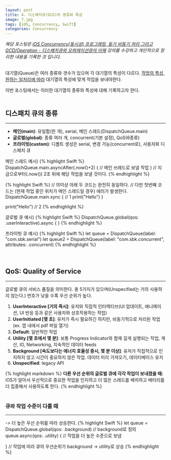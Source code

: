 ```yaml
---
layout: post
title: 4. 디스패치큐(GCD)의 종류와 특성
image: 7.jpg
tags: [iOS, Concurrency, Swift]
categories: Concurrency
---
```

*해당 포스팅은 [iOS Concurrency(동시성) 프로그래밍, 동기 비동기 처리 그리고 GCD/Operation - 디스패치큐와 오퍼레이션큐의 이해](https://www.inflearn.com/course/iOS-Concurrency-GCD-Operation) 강의를 수강하고 개인적으로 정리한 내용을 기록한 것 입니다.*
<br>
<br>

대기열(Queue)은 여러 종류와 갯수가 있으며 각 대기열의 특성이 다르다. <u>작업의 특성, 원하는 일처리에 따라</u> 대기열의 특성에 맞게 작업을 보내야한다. 

이번 포스팅에서는 이러한 대기열의 종류와 특성에 대해 기록하고자 한다.
<br>
<br>


## 디스패치 큐의 종류
---
- **메인(main)**: 유일함(한 개), serial, 메인 스레드(DispatchQueue.main)
- **글로벌(global)**: 종류 여러 개, concurrent(기본 설정), QoS(6종류)
- **프라이빗(custom)**: 디폴트 생성은 serial, 변경 가능(concurrent로), 사용자화 디스패치 큐

메인 스레드 예시)
{% highlight Swift %}
DispatchQueue.main.asyncAfter(.now()+2) {
	// 메인 쓰레드로 보낼 작업
}
// 지금으로부터(.now()) 2초 뒤에 해당 작업을 보낼 것이다.
{% endhighlight %}

{% highlight Swift %}
// 의미상 아래 두 코드는 완전히 동일하다. 
// 다만 첫번째 코드는 (현재 작업 중인 위치가 메인 스레드일 경우) 에러가 발생한다.
DispatchQueue.main.sync { // 1
	print("Hello")
}

print("Hello") // 2
{% endhighlight %}
<br>


글로벌 큐 예시)
{% highlight Swift %}
DispatchQueue.global(qos: .userInteractive).async { }
{% endhighlight %}
<br>

프라이빗 큐 예시)
{% highlight Swift %}
let queue = DispatchQueue(label: "com.sbk.serial")
let queue2 = DispatchQueue(label: "com.sbk.concurrent", attributes: .concurrent)
{% endhighlight %}
<br>
<br>
<br>


## QoS: Quality of Service
---
글로벌 큐의 서비스 품질을 의미한다. 총 5가지가 있으며(Unspecified는 거의 사용하지 않는다.) 번호가 낮을 수록 우선 순위가 높다.
<br>

1. **UserInteractive [거의 즉시]**: 유저와 직접적 인터렉티브(UI 업데이트, 애니메이션, UI 반응 등과 같은 사용자와 상호작용하는 작업)
2. **UserInitiated [몇 초]**: 유저가 즉시 필요하긴 하지만, 비동기적으로 처리된 작업 (ex. 앱 내에서 pdf 파일 열기)
3. **Default**: 일반적인 작업
4. **Utility [몇 초에서 몇 분]**: 보통 Progress Indicator와 함께 길게 실행되는 작업, 계산, IO, Networking, 지속적인 데이터 feeds
5. **Background [속도보다는 에너지 효율성 중시, 몇 분 이상]**: 유저가 직접적으로 인지하지 않고 시간이 중요하지 않은 작업. 데이터 미리 가져오기, 데이터베이스 유지
6. **Unspecified**: legacy API

{% highlight markdown %}
**다른 우선 순위의 글로벌 큐에 각각 작업이 보내졌을 때:**
iOS가 알아서 우선적으로 중요한 작업을 인지하고 더 많은 스레드를 배치하고 배터리를 더 집중해서 사용하도록 한다.
{% endhighlight %}
<br>
<br>

### 큐와 작업 수준이 다를 때
---
-> 더 높은 우선 순위를 따라 상승한다.
{% highlight Swift %}
let queue = DispatchQueue.global(qos: .background) // background로 정의
queue.async(qos: .utility) { // 작업을 더 높은 수준으로 보냄
		
}
// 작업에 따라 큐의 우선순위가 background -> utility로 상승
{% endhighlight %}



